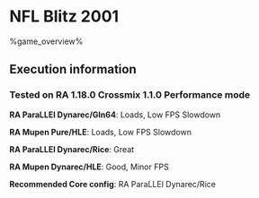 # NFL Blitz 2001 

%game_overview%

## Execution information

### Tested on RA 1.18.0 Crossmix 1.1.0 Performance mode

**RA ParaLLEl Dynarec/Gln64**: Loads, Low FPS Slowdown

**RA Mupen Pure/HLE**: Loads, Low FPS Slowdown

**RA ParaLLEl Dynarec/Rice**: Great

**RA Mupen Dynarec/HLE**: Good, Minor FPS

**Recommended Core config**: RA ParaLLEl Dynarec/Rice
